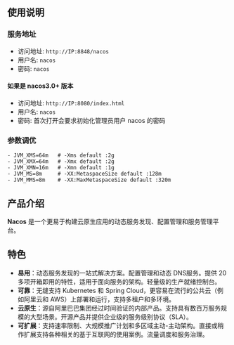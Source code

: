 ## 使用说明

### 服务地址

- 访问地址: `http://IP:8848/nacos`
- 用户名: `nacos`
- 密码: `nacos`


#### 如果是 nacos3.0+ 版本

- 访问地址: `http://IP:8080/index.html`
- 用户名: `nacos`
- 密码: 首次打开会要求初始化管理员用户 nacos 的密码

### 参数调优

```shell
- JVM_XMS=64m   # -Xms default :2g
- JVM_XMX=64m   # -Xmx default :2g
- JVM_XMN=16m   # -Xmn default :1g
- JVM_MS=8m     # -XX:MetaspaceSize default :128m
- JVM_MMS=8m    # -XX:MaxMetaspaceSize default :320m
```

## 产品介绍

**Nacos** 是一个更易于构建云原生应用的动态服务发现、配置管理和服务管理平台。

## 特色

- **易用**：动态服务发现的一站式解决方案。配置管理和动态 DNS服务。提供 20 多项开箱即用的特性，适用于面向服务的架构。轻量级的生产就绪控制台。
- **可靠**：无缝支持 Kubernetes 和 Spring Cloud，更容易在流行的公共云（例如阿里云和 AWS）上部署和运行，支持多租户和多环境。
- **云原生**：源自阿里巴巴集团经过时间验证的内部产品。支持具有数百万服务规模的大型场景。开源产品并提供企业级的服务级别协议（SLA）。
- **可扩展**：支持速率限制、大规模推广计划和多区域主动-主动架构。直接或稍作扩展支持各种相关的基于互联网的使用案例。流量调度和服务治理。
